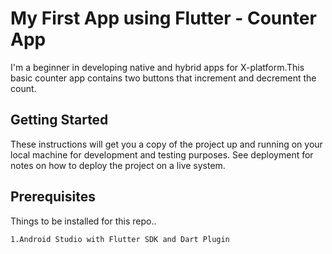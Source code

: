 # My First App using Flutter - Counter App
 I'm a beginner in developing native and hybrid apps for X-platform.This basic counter app contains two buttons that increment and decrement the count. 
## Getting Started
These instructions will get you a copy of the project up and running on your local machine for development and testing purposes. See deployment for notes on how to deploy the project on a live system.
## Prerequisites
Things to be installed for this repo..
```
1.Android Studio with Flutter SDK and Dart Plugin
```
